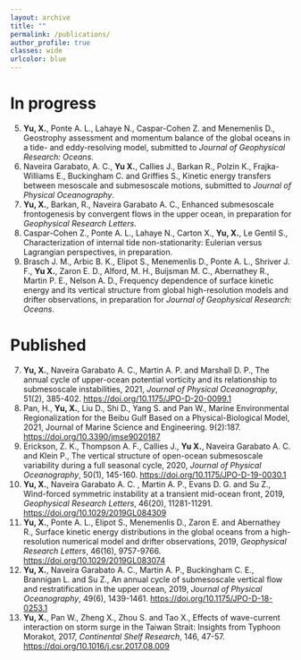 ```yaml
---
layout: archive
title: ""
permalink: /publications/
author_profile: true
classes: wide
urlcolor: blue
---
```


In progress
======
5. **Yu, X.**, Ponte A. L., Lahaye N., Caspar-Cohen Z. and Menemenlis D., Geostrophy assessment and momentum balance of the global oceans in a tide- and eddy-resolving model, submitted to *Journal of Geophysical Research: Oceans*. 
4. Naveira Garabato, A. C., **Yu X.**, Callies J., Barkan R., Polzin K., Frajka-Williams E., Buckingham C. and Griffies S., Kinetic energy transfers between mesoscale and submesoscale motions, submitted to *Journal of Physical Oceanography*.
3. **Yu, X.**, Barkan, R., Naveira Garabato A. C., Enhanced submesoscale frontogenesis by convergent flows in the upper ocean, in preparation for *Geophysical Research Letters*. 
2. Caspar-Cohen Z., Ponte A. L., Lahaye N., Carton X., **Yu, X.**, Le Gentil S., Characterization of internal tide non-stationarity: Eulerian versus Lagrangian perspectives, in preparation. 
1. Brasch J. M., Arbic B. K., Elipot S., Menemenlis D., Ponte A. L., Shriver J. F., **Yu X.**, Zaron E. D., Alford, M. H., Buijsman M. C., Abernathey R., Martin P. E., Nelson A. D., Frequency dependence of surface kinetic energy and its vertical structure from global high-resolution models and drifter observations, in preparation for *Journal of Geophysical Research: Oceans*. 




Published
======
7. **Yu, X.**, Naveira Garabato A. C., Martin A. P. and Marshall D. P., The annual cycle of upper-ocean potential vorticity and its relationship to submesoscale instabilities, 2021, *Journal of Physical Oceanography*, 51(2), 385-402. <https://doi.org/10.1175/JPO-D-20-0099.1>
6. Pan, H., **Yu, X.**, Liu D., Shi D., Yang S. and Pan W., Marine Environmental Regionalization for the Beibu Gulf Based on a Physical-Biological Model, 2021, Journal of Marine Science and Engineering. 9(2):187. <https://doi.org/10.3390/jmse9020187>
5. Erickson, Z. K., Thompson A. F., Callies J., **Yu X.**, Naveira Garabato A. C. and Klein P., The vertical structure of open-ocean submesoscale variability during a full seasonal cycle, 2020, *Journal of Physical Oceanography*, 50(1), 145-160. <https://doi.org/10.1175/JPO-D-19-0030.1>
4. **Yu, X.**, Naveira Garabato A. C. , Martin A. P., Evans D. G. and Su Z., Wind-forced symmetric instability at a transient mid-ocean front, 2019, *Geophysical Research Letters*, 46(20), 11281-11291. <https://doi.org/10.1029/2019GL084309>
3. **Yu, X.**, Ponte A. L., Elipot S., Menemenlis D., Zaron E. and Abernathey R., Surface kinetic energy distributions in the global oceans from a high-resolution numerical model and drifter observations, 2019, *Geophysical Research Letters*, 46(16), 9757-9766. <https://doi.org/10.1029/2019GL083074>
2. **Yu, X.**, Naveira Garabato A. C., Martin A. P., Buckingham C. E., Brannigan L. and Su Z., An annual cycle of submesoscale vertical flow and restratification in the upper ocean, 2019, *Journal of Physical Oceanography*, 49(6), 1439-1461. <https://doi.org/10.1175/JPO-D-18-0253.1>
1. **Yu, X.**, Pan W., Zheng X., Zhou S. and Tao X., Effects of wave-current interaction on storm surge in the Taiwan Strait: Insights from Typhoon Morakot, 2017, *Continental Shelf Research*, 146, 47-57. <https://doi.org/10.1016/j.csr.2017.08.009>




